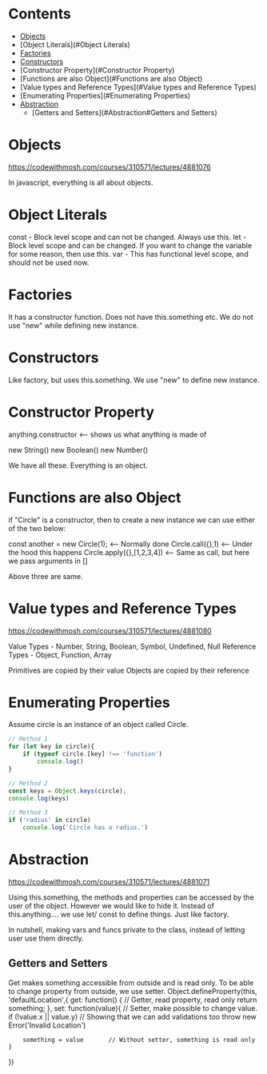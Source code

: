# Contents

- [Objects](#Objects)
- [Object Literals](#Object Literals)
- [Factories](#Factories)
- [Constructors](#Constructors)
- [Constructor Property](#Constructor Property)
- [Functions are also Object](#Functions are also Object)
- [Value types and Reference Types](#Value types and Reference Types)
- [Enumerating Properties](#Enumerating Properties)
- [Abstraction](#Abstraction)
    - [Getters and Setters](#Abstraction#Getters and Setters)

# Objects
https://codewithmosh.com/courses/310571/lectures/4881076

In javascript, everything is all about objects.

# Object Literals
const   - Block level scope and can not be changed. Always use this.
let     - Block level scope and can be changed. If you want to change the variable for some reason, then use this.
var     - This has functional level scope, and should not be used now.

# Factories
It has a constructor function.
Does not have this.something etc.
We do not use "new" while defining new instance.

# Constructors
Like factory, but uses this.something.
We use "new" to define new instance.

# Constructor Property
anything.constructor <-- shows us what anything is made of

new String()
new Boolean()
new Number()

We have all these. Everything is an object.

# Functions are also Object
if "Circle" is a constructor, then to create a new instance we can use either of the two below:

const another = new Circle(1);  <-- Normally done
Circle.call({},1)               <-- Under the hood this happens
Circle.apply({},[1,2,3,4])      <-- Same as call, but here we pass arguments in []

Above three are same.

# Value types and Reference Types
https://codewithmosh.com/courses/310571/lectures/4881080

Value Types - Number, String, Boolean, Symbol, Undefined, Null
Reference Types - Object, Function, Array

Primitives are copied by their value
Objects are copied by their reference

# Enumerating Properties
Assume circle is an instance of an object called Circle.

```javascript
// Method 1
for (let key in circle){
    if (typeof circle.[key] !== 'function')
        console.log()
}

// Method 2
const keys = Object.keys(circle);
console.log(keys)

// Method 3
if ('radius' in circle)
    console.log('Circle has a radius.')
```

# Abstraction
https://codewithmosh.com/courses/310571/lectures/4881071

Using this.something, the methods and properties can be accessed by the user of the object.
However we would like to hide it. 
Instead of this.anything.... we use let/ const to define things. Just like factory.

In nutshell, making vars and funcs private to the class, instead of letting user use them directly.

## Getters and Setters

Get makes something accessible from outside and is read only.
To be able to change property from outside, we use setter.
Object.defineProperty(this, 'defaultLocation',{ 
    get: function() {           // Getter, read property, read only
        return something;
    },
    set: function(value){       // Setter, make possible to change value.
        if (!value.x || value.y)        // Showing that we can add validations too
            throw new Error('Invalid Location')
            
        something = value       // Without setter, something is read only
    }
})


